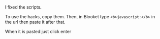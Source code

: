 I fixed the scripts.



To use the hacks, copy them. Then, in Blooket type `<b>javascript:</b>` in the url then paste it after that.

When it is pasted just click enter

